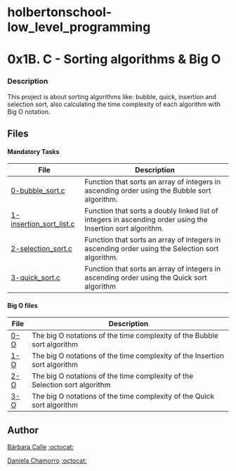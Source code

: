 # holbertonschool-low_level_programming

# 0x1B. C - Sorting algorithms & Big O
### Description
This project is about sorting algorithms like: bubble, quick, insertion and selection sort, also calculating the time complexity of each algorithm with Big O notation.

## Files
#### Mandatory Tasks

| File | Description |
| ------ | ------ |
| [0-bubble_sort.c](0-bubble_sort.c) | Function that sorts an array of integers in ascending order using the Bubble sort algorithm. |
| [1-insertion_sort_list.c](1-insertion_sort_list.c) | Function that sorts a doubly linked list of integers in ascending order using the Insertion sort algorithm. |
| [2-selection_sort.c](2-selection_sort.c) | Function that sorts an array of integers in ascending order using the Selection sort algorithm. |
| [3-quick_sort.c](3-quick_sort.c) | Function that sorts an array of integers in ascending order using the Quick sort algorithm |

#### Big O files
| File | Description |
| ------ | ------ |
| [0-O](0-O) | The big O notations of the time complexity of the Bubble sort algorithm |
| [1-O](1-O) | The big O notations of the time complexity of the Insertion sort algorithm |
| [2-O](2-O) | The big O notations of the time complexity of the Selection sort algorithm |
| [3-O](3-O) | The big O notations of the time complexity of the Quick sort algorithm |

## Author

[Bárbara Calle](https://www.linkedin.com/in/b%C3%A1rbara-calle-7363a0164/) [:octocat:](https://github.com/dabrabgellak)

[Daniela Chamorro](https://www.linkedin.com/in/daniela-alexandra-chamorro-guerrero-666805a1/) [:octocat:](https://github.com/dalexach)

